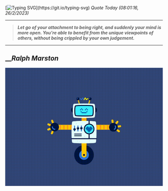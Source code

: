 [![Typing SVG](https://readme-typing-svg.herokuapp.com?font=Press+Start+2P&color=C2F784&size=35&width=900&height=100&lines=Hello+World%2C+I'm+Hung+!)](https://git.io/typing-svg) 
_Quote Today (08:01:16, 26/2/2023)_
___
>**_Let go of your attachment to being right, and suddenly your mind is more open. You're able to benefit from the unique viewpoints of others, without being crippled by your own judgement._**
___

## __**_Ralph Marston_**

![RobotDance](src/assets/images/robot-dancing-dribble.gif?style=center)
